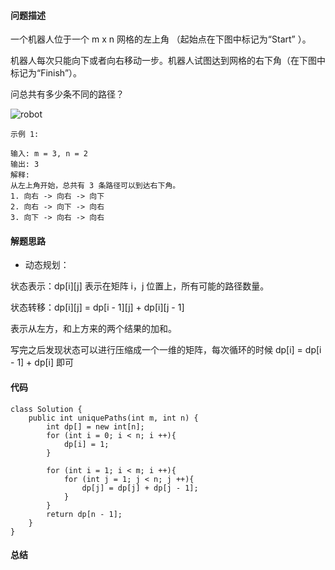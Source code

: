 #### 问题描述
一个机器人位于一个 m x n 网格的左上角 （起始点在下图中标记为“Start” ）。

机器人每次只能向下或者向右移动一步。机器人试图达到网格的右下角（在下图中标记为“Finish”）。

问总共有多少条不同的路径？

![robot](https://assets.leetcode-cn.com/aliyun-lc-upload/uploads/2018/10/22/robot_maze.png)

    示例 1:
    
    输入: m = 3, n = 2
    输出: 3
    解释:
    从左上角开始，总共有 3 条路径可以到达右下角。
    1. 向右 -> 向右 -> 向下
    2. 向右 -> 向下 -> 向右
    3. 向下 -> 向右 -> 向右

#### 解题思路

- 动态规划：

状态表示：dp[i][j]  表示在矩阵 i，j 位置上，所有可能的路径数量。

状态转移：dp[i][j] = dp[i - 1][j] + dp[i][j - 1]

表示从左方，和上方来的两个结果的加和。

写完之后发现状态可以进行压缩成一个一维的矩阵，每次循环的时候 dp[i] = dp[i - 1] + dp[i] 即可

#### 代码

    class Solution {
        public int uniquePaths(int m, int n) {
            int dp[] = new int[n];
            for (int i = 0; i < n; i ++){
                dp[i] = 1;
            }
    
            for (int i = 1; i < m; i ++){
                for (int j = 1; j < n; j ++){
                    dp[j] = dp[j] + dp[j - 1];
                }
            }
            return dp[n - 1];
        }
    }

#### 总结
